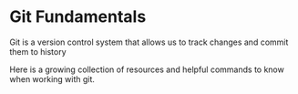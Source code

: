 # Git Fundamentals

Git is a version control system that allows us to track changes and commit them to history

Here is a growing collection of resources and helpful commands to know when working with git.
